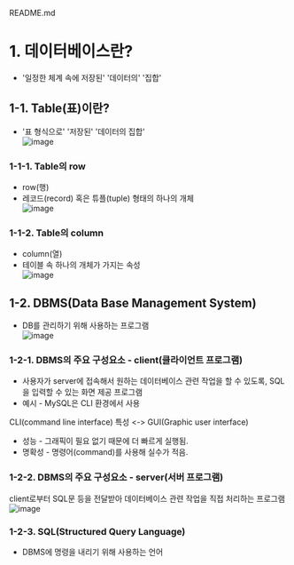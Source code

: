 README.md

# 1. 데이터베이스란?  
* '일정한 체계 속에 저장된' '데이터의' '집합'    

## 1-1. Table(표)이란?  
* '표 형식으로' '저장된' '데이터의 집합'  
![image](https://user-images.githubusercontent.com/55868306/115326936-12bff300-a1c9-11eb-9059-0d6e5b7a740f.png)

### 1-1-1. Table의 row  
* row(행)   
* 레코드(record) 혹은 튜플(tuple) 형태의 하나의 개체      
![image](https://user-images.githubusercontent.com/55868306/115327704-5bc47700-a1ca-11eb-95b1-8e3151887806.png)

### 1-1-2. Table의 column  
* column(열)  
* 테이블 속 하나의 개체가 가지는 속성    
![image](https://user-images.githubusercontent.com/55868306/115328113-09378a80-a1cb-11eb-98f1-1b18db42a57e.png)

## 1-2. DBMS(Data Base Management System)  
* DB를 관리하기 위해 사용하는 프로그램  
![image](https://user-images.githubusercontent.com/55868306/115328690-fbced000-a1cb-11eb-88af-4fdca9695bd5.png)

### 1-2-1. DBMS의 주요 구성요소 - client(클라이언트 프로그램)      
* 사용자가 server에 접속해서 원하는 데이터베이스 관련 작업을 할 수 있도록, SQL을 입력할 수 있는 화면 제공 프로그램  
* 예시 - MySQL은 CLI 환경에서 사용     

CLI(command line interface) 특성 <-> GUI(Graphic user interface)  
* 성능 - 그래픽이 필요 없기 때문에 더 빠르게 실행됨.  
* 명확성 - 명령어(command)를 사용해 실수가 적음.  

### 1-2-2. DBMS의 주요 구성요소 - server(서버 프로그램)    
client로부터 SQL문 등을 전달받아 데이터베이스 관련 작업을 직접 처리하는 프로그램  
![image](https://user-images.githubusercontent.com/55868306/115340824-68ed6000-a1e2-11eb-861c-63e454724450.png)

### 1-2-3. SQL(Structured Query Language)    
* DBMS에 명령을 내리기 위해 사용하는 언어  


  